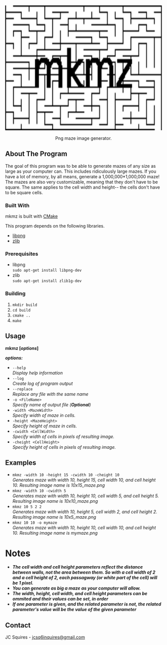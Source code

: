 <br />
<div align="center">
  <a href="https://github.com/jcsq6/mkmz">
    <img src="images/logo.png" alt="Logo" width="800" height="400">
  </a>

  <p align="center">
    Png maze image generator.
  </p>
</div>

## About The Program

The goal of this program was to be able to generate mazes of any size as large as your computer can. This includes ridiculously large mazes. If you have a lot of memory, by all means, generate a 1,000,000*1,000,000 maze! The mazes are also very customizable, meaning that they don't have to be square. The same applies to the cell width and height-- the cells don't have to be square cells.


### Built With

mkmz is built with [CMake](https://cmake.org/)

This program depends on the following libraries.

* [libpng](http://www.libpng.org/pub/png/libpng.html)
* [zlib](https://zlib.net/)

### Prerequisites
* libpng  
  ```sudo apt-get install libpng-dev```
* zlib  
  ```sudo apt-get install zlib1g-dev```  

### Building

1. `mkdir build`
2. `cd build`
3. `cmake ..`  
4. `make`  

## Usage  
**mkmz [*options*]** 

***options:***  
* ```--help```  
*Display help information*  
* ```--log```  
*Create log of program output*  
* ```--replace```  
*Replace any file with the same name*  
* ```-o <FileName>```  
*Specify name of output file (**Optional**)*  
* ```-width <MazeWidth>```  
*Specify width of maze in cells.*  
* ```-height <MazeHeight>```  
*Specify height of maze in cells.*  
* ```-cwidth <CellWidth>```  
*Specify width of cells in pixels of resulting image.*  
* ```-cheight <CellHeight>```  
*Specify height of cells in pixels of resulting image.*  

## Examples  
* ```mkmz -width 10 -height 15 -cwidth 10 -cheight 10```  
  *Generates maze with width 10, height 15, cell width 10, and cell height 10. Resulting image name is 10x15_maze.png*  
* ```mkmz -width 10 -cwidth 5```  
  *Generates maze with width 10, height 10, cell width 5, and cell height 5. Resulting image name is 10x10_maze.png*  
* ```mkmz 10 5 2 2```  
  *Generates maze with width 10, height 5, cell width 2, and cell height 2. Resulting image name is 10x5_maze.png*  
* ```mkmz 10 10 -o mymaze```  
  *Generates maze with width 10, height 10, cell width 10, and cell height 10. Resulting image name is mymaze.png*  

# Notes
* ***The cell width and cell height parameters reflect the distance between walls, not the area between them. So with a cell width of 2 and a cell height of 2, each passagway (or white part of the cell) will be 1 pixel.***  
* ***You can generate as big a maze as your computer will allow.***  
* ***The width, height, cell width, and cell height parameters can be ommited and their values can be set, in order***  
* ***If one parameter is given, and the related parameter is not, the related parameter's value will be the value of the given parameter***  

## Contact

JC Squires - jcsq6inquires@gmail.com
